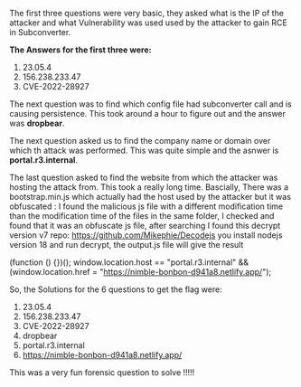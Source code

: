 The first three questions were very basic, they asked what is the IP of the attacker and what Vulnerability was used used by the attacker to gain RCE in Subconverter.

**The Answers for the first three were:** 
1. 23.05.4
2. 156.238.233.47
3. CVE-2022-28927

The next question was to find which config file had subconverter call and is causing persistence. This took around a hour to figure out and the answer was **dropbear**.

The next question asked us to find the company name or domain over which th attack was performed. This was quite simple and the asnwer is **portal.r3.internal**.

The last question asked to find the website from which the attacker was hosting the attack from. This took a really long time. Bascially, There was a bootstrap.min.js which actually had the host used by the attacker but it was obfuscated :
I found the malicious js file with a different modification time than the modification time of the files in the same folder, I checked and found that it was an obfuscate js file, after searching I found this decrypt version v7 repo: https://github.com/Mikephie/Decodejs
you install nodejs version 18 and run decrypt,
the output.js file will give the result

(function () {})();
window.location.host == "portal.r3.internal" && (window.location.href = "https://nimble-bonbon-d941a8.netlify.app/");

So, the Solutions for the 6 questions to get the flag were:

1. 23.05.4
2. 156.238.233.47
3. CVE-2022-28927
4. dropbear
5. portal.r3.internal
6. https://nimble-bonbon-d941a8.netlify.app/

This was a very fun forensic question to solve !!!!!
